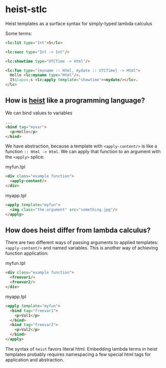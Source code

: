 # heist-stlc

Heist templates as a surface syntax for simply-typed lambda calculus

Some terms:

```html
<lc:lit type="Int">5</lc>
```

```html
<lc:succ type="Int -> Int"/>
```

```html
<lc:showtime type="UTCTime -> Html"/>
```

```html
<lc:fun type="{myname :: Html, mydate :: UTCTime} -> Html">
  Hello <lc:myname type="Html"/>.
  It&lapos;s <lc:apply template="showtime"><mydate/></lc>.
</lc>
```

## How is [heist](https://hackage.haskell.org/package/heist) like a programming language?

We can bind values to variables

```html
...
<bind tag="myvar">
  <p>Hello</p>
</bind>
```

We have abstraction, because a template with `<apply-content/>` is like a function `:: Html -> Html`. We can apply that function to an argument with the `<apply>` splice:

myfun.tpl
```html
<div class="example function">
  <apply-content/>
</div>
```

myapp.tpl
```html
<apply template="myfun">
  <img class="the-argument" src="something.jpg"/>
</apply>
```


## How does heist differ from lambda calculus?

There are two different ways of passing arguments to applied templates: `<apply-content/>` and named variables. This is another way of achieving function application:

myfun.tpl
```html
<div class="example function">
  <freevar1/>
  <freevar2/>
</div>
```

myapp.tpl
```html
<apply template="myfun">
  <bind tag="freevar1">
    <p>Val1</p>
  </bind>
  <bind tag="freevar2">
    <p>Val2</p>
  </bind>
</apply>
```

The syntax of `heist` favors literal html. Embedding lambda terms in heist templates probably requires namespacing a few special html tags for application and abstraction.
